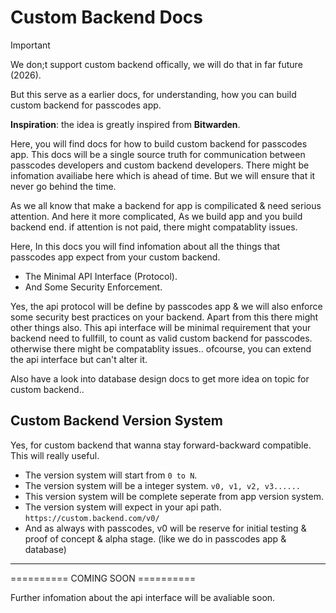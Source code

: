 # Custom Backend Docs

> [!IMPORTANT]
> We don;t support custom backend offically, we will do that in far future (2026). 
>
> But this serve as a earlier docs, for understanding, how you can build custom backend for passcodes app.

**Inspiration**: the idea is greatly inspired from **Bitwarden**.

Here, you will find docs for how to build custom backend for passcodes app.
This docs will be a single source truth for communication between passcodes developers and custom backend developers.
There might be infomation availiabe here which is ahead of time. But we will ensure that it never go behind the time.

As we all know that make a backend for app is compilicated & need serious attention. And here it more complicated,
As we build app and you build backend end. if attention is not paid, there might compatablity issues.

Here, In this docs you will find infomation about all the things that passcodes app expect from your custom backend.

 - The Minimal API Interface (Protocol).
 - And Some Security Enforcement.

Yes, the api protocol will be define by passcodes app & we will also enforce some security best practices on your backend.
Apart from this there might other things also. This api interface will be minimal requirement that your backend need to fullfill,
to count as valid custom backend for passcodes. otherwise there might be compatablity issues.. 
ofcourse, you can extend the api interface but can't alter it.

Also have a look into database design docs to get more idea on topic for custom backend..

## Custom Backend Version System

Yes, for custom backend that wanna stay forward-backward compatible. This will really useful.

- The version system will start from `0 to N`.
- The version system will be a integer system. `v0, v1, v2, v3......`
- This version system will be complete seperate from app version system.
- The version system will expect in your api path. `https://custom.backend.com/v0/`
- And as always with passcodes, v0 will be reserve for initial testing & proof of concept & alpha stage. (like we do in passcodes app & database)

---

========== COMING SOON ==========

Further infomation about the api interface will be avaliable soon.

